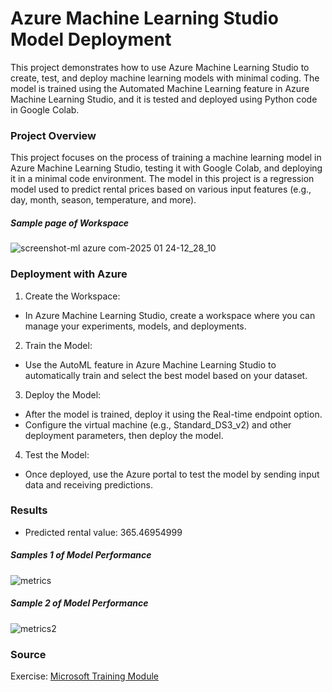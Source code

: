 # Azure Machine Learning Studio Model Deployment

This project demonstrates how to use Azure Machine Learning Studio to create, test, and deploy machine learning models with minimal coding. The model is trained using the Automated Machine Learning feature in Azure Machine Learning Studio, and it is tested and deployed using Python code in Google Colab.

### Project Overview

This project focuses on the process of training a machine learning model in Azure Machine Learning Studio, testing it with Google Colab, and deploying it in a minimal code environment. The model in this project is a regression model used to predict rental prices based on various input features (e.g., day, month, season, temperature, and more).

##### Sample page of Workspace

![screenshot-ml azure com-2025 01 24-12_28_10](https://github.com/user-attachments/assets/379d04e9-73ba-4d58-8c24-51d39ab5c1d6)

### Deployment with Azure

1. Create the Workspace:
- In Azure Machine Learning Studio, create a workspace where you can manage your experiments, models, and deployments.

2. Train the Model:
- Use the AutoML feature in Azure Machine Learning Studio to automatically train and select the best model based on your dataset.

3. Deploy the Model:
- After the model is trained, deploy it using the Real-time endpoint option.
- Configure the virtual machine (e.g., Standard_DS3_v2) and other deployment parameters, then deploy the model.

4. Test the Model:
- Once deployed, use the Azure portal to test the model by sending input data and receiving predictions.

### Results

- Predicted rental value: 365.46954999

##### Samples 1 of Model Performance

![metrics](https://github.com/user-attachments/assets/8e011b4d-79b8-4d8d-b4e8-db22456b3110)

##### Sample 2 of Model Performance

![metrics2](https://github.com/user-attachments/assets/de8f1468-f3c6-41da-82fc-a9d67d6c5494)

### Source

Exercise: [Microsoft Training Module](https://learn.microsoft.com/en-ca/training/modules/fundamentals-machine-learning/10-exercise-auto-ml)
